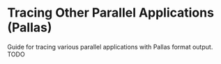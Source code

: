 # Tracing Other Parallel Applications (Pallas)

Guide for tracing various parallel applications with Pallas format output.
TODO
